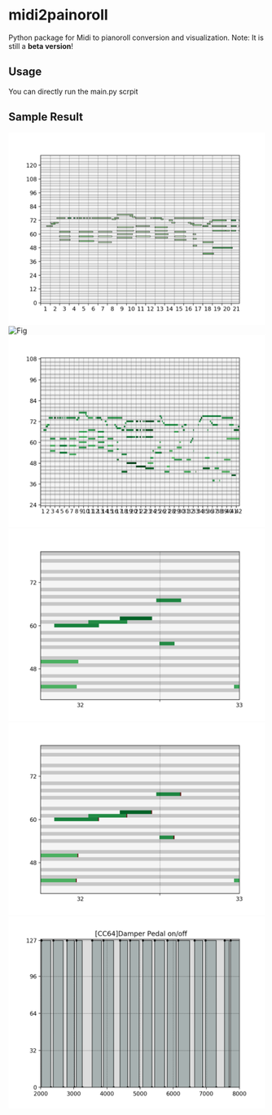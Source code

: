 # midi2painoroll

Python package for Midi to pianoroll conversion and visualization.
Note: It is still a **beta version**!

## Usage

You can directly run the main.py scrpit

## Sample Result

![Fig](figs/symbolic.png)
![Fig](figs/figs/absolute.png)
![Fig](figs/symbolic_larger.png)
![Fig](figs/symbolic_off_none.png)
![Fig](figs/symbolic_off_-1.png)
![Fig](figs/cc_64.png)
